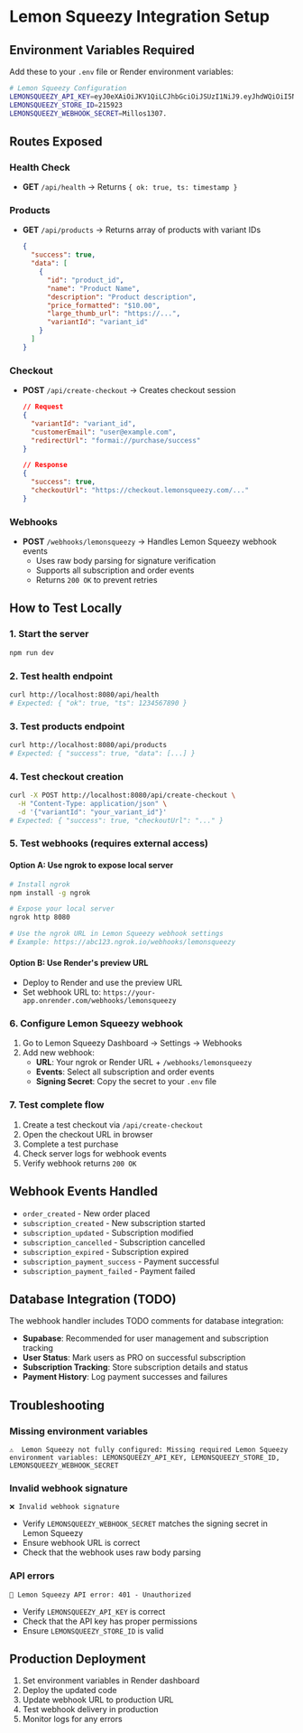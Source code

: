 # Lemon Squeezy Integration Setup

## Environment Variables Required

Add these to your `.env` file or Render environment variables:

```bash
# Lemon Squeezy Configuration
LEMONSQUEEZY_API_KEY=eyJ0eXAiOiJKV1QiLCJhbGciOiJSUzI1NiJ9.eyJhdWQiOiI5NGQ1OWNlZi1kYmI4LTRlYTUtYjE3OC1kMjU0MGZjZDY5MTkiLCJqdGkiOiI4NTcxZmZlMjQ5OGM4OTliNDNiOWYxYTcwZTE2ZDAxNmU2ZGQ3MTJlNWM2MmJhZGZlY2E5NjQxYjlhM2NjNTBmMGVkMzAwYTA4YzY5MmU4ZCIsImlhdCI6MTc1NTk3NTQwNy42NTUxNjMsIm5iZiI6MTc1NTk3NTQwNy42NTUxNjYsImV4cCI6MjA3MTUwODIwNy42MjY1MTMsInN1YiI6IjU0MjUzOTUiLCJzY29wZXMiOltdfQ.mDs-6btHDzbuedxH78MrKiCllevZcqdF5vQsNWPw4Gep0pOm3COyU86qk6ga8YeUxEAOYHFGQuAG92LQ6pN266bQIcfAwvl7AHmYDNkcCLIyuRE47xNUuT5FwBxrgEdHpkqQAGon033D3OdqeXaVfINf_XyNpzfRp1o7_ibWCHnKwfk5oPbxdzoqz_axY_VV6H_kQG7rHjypiqRuCifsIqx250xqPeuEc7g4OY_CauFCfVjJWULqVseRsikw_aK4XJPk2utL8pY5Loixnu9tpuKrXlWP2Lg0Y_0FtC2_eB4ZNZqrzZVEzuaGaVnWEnvHzucpekxq0dE1JWNjN7cYlrES_tK2wF_5i-EwACq7KSmql-IpamT7k-VafTHQ0LGAJzlZ6GgIhhlLpbCL4Ub3Aq1aK0svJHp_3mZB3WQiD44P_GeiLhWmeoqnfA1hLwPXH6aFbxmgLlVlFjcahofabSbg6kG4ek8t13PiybYA3BDy-iTtIv2qTckVvwdUOSOs
LEMONSQUEEZY_STORE_ID=215923
LEMONSQUEEZY_WEBHOOK_SECRET=Millos1307.
```

## Routes Exposed

### Health Check
- **GET** `/api/health` → Returns `{ ok: true, ts: timestamp }`

### Products
- **GET** `/api/products` → Returns array of products with variant IDs
  ```json
  {
    "success": true,
    "data": [
      {
        "id": "product_id",
        "name": "Product Name",
        "description": "Product description",
        "price_formatted": "$10.00",
        "large_thumb_url": "https://...",
        "variantId": "variant_id"
      }
    ]
  }
  ```

### Checkout
- **POST** `/api/create-checkout` → Creates checkout session
  ```json
  // Request
  {
    "variantId": "variant_id",
    "customerEmail": "user@example.com",
    "redirectUrl": "formai://purchase/success"
  }
  
  // Response
  {
    "success": true,
    "checkoutUrl": "https://checkout.lemonsqueezy.com/..."
  }
  ```

### Webhooks
- **POST** `/webhooks/lemonsqueezy` → Handles Lemon Squeezy webhook events
  - Uses raw body parsing for signature verification
  - Supports all subscription and order events
  - Returns `200 OK` to prevent retries

## How to Test Locally

### 1. Start the server
```bash
npm run dev
```

### 2. Test health endpoint
```bash
curl http://localhost:8080/api/health
# Expected: { "ok": true, "ts": 1234567890 }
```

### 3. Test products endpoint
```bash
curl http://localhost:8080/api/products
# Expected: { "success": true, "data": [...] }
```

### 4. Test checkout creation
```bash
curl -X POST http://localhost:8080/api/create-checkout \
  -H "Content-Type: application/json" \
  -d '{"variantId": "your_variant_id"}'
# Expected: { "success": true, "checkoutUrl": "..." }
```

### 5. Test webhooks (requires external access)

#### Option A: Use ngrok to expose local server
```bash
# Install ngrok
npm install -g ngrok

# Expose your local server
ngrok http 8080

# Use the ngrok URL in Lemon Squeezy webhook settings
# Example: https://abc123.ngrok.io/webhooks/lemonsqueezy
```

#### Option B: Use Render's preview URL
- Deploy to Render and use the preview URL
- Set webhook URL to: `https://your-app.onrender.com/webhooks/lemonsqueezy`

### 6. Configure Lemon Squeezy webhook
1. Go to Lemon Squeezy Dashboard → Settings → Webhooks
2. Add new webhook:
   - **URL**: Your ngrok or Render URL + `/webhooks/lemonsqueezy`
   - **Events**: Select all subscription and order events
   - **Signing Secret**: Copy the secret to your `.env` file

### 7. Test complete flow
1. Create a test checkout via `/api/create-checkout`
2. Open the checkout URL in browser
3. Complete a test purchase
4. Check server logs for webhook events
5. Verify webhook returns `200 OK`

## Webhook Events Handled

- `order_created` - New order placed
- `subscription_created` - New subscription started
- `subscription_updated` - Subscription modified
- `subscription_cancelled` - Subscription cancelled
- `subscription_expired` - Subscription expired
- `subscription_payment_success` - Payment successful
- `subscription_payment_failed` - Payment failed

## Database Integration (TODO)

The webhook handler includes TODO comments for database integration:

- **Supabase**: Recommended for user management and subscription tracking
- **User Status**: Mark users as PRO on successful subscription
- **Subscription Tracking**: Store subscription details and status
- **Payment History**: Log payment successes and failures

## Troubleshooting

### Missing environment variables
```
⚠️  Lemon Squeezy not fully configured: Missing required Lemon Squeezy environment variables: LEMONSQUEEZY_API_KEY, LEMONSQUEEZY_STORE_ID, LEMONSQUEEZY_WEBHOOK_SECRET
```

### Invalid webhook signature
```
❌ Invalid webhook signature
```
- Verify `LEMONSQUEEZY_WEBHOOK_SECRET` matches the signing secret in Lemon Squeezy
- Ensure webhook URL is correct
- Check that the webhook uses raw body parsing

### API errors
```
🍋 Lemon Squeezy API error: 401 - Unauthorized
```
- Verify `LEMONSQUEEZY_API_KEY` is correct
- Check that the API key has proper permissions
- Ensure `LEMONSQUEEZY_STORE_ID` is valid

## Production Deployment

1. Set environment variables in Render dashboard
2. Deploy the updated code
3. Update webhook URL to production URL
4. Test webhook delivery in production
5. Monitor logs for any errors












